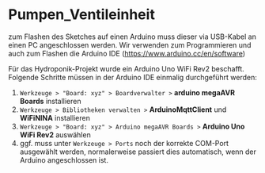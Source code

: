 # Pumpen_Ventileinheit

zum Flashen des Sketches auf einen Arduino muss dieser via USB-Kabel an einen PC angeschlossen werden.
Wir verwenden zum Programmieren und auch zum Flashen die Arduino IDE (https://www.arduino.cc/en/software)

Für das Hydroponik-Projekt wurde ein Arduino Uno WiFi Rev2 beschafft. Folgende Schritte müssen in der Arduino IDE einmalig durchgeführt werden:
1. ```Werkzeuge > "Board: xyz" > Boardverwalter >``` **arduino megaAVR Boards** installieren
2. ```Werkzeuge > Bibliotheken verwalten >``` **ArduinoMqttClient** und **WiFiNINA** installieren
3. ```Werkzeuge > "Board: xyz" > Arduino megaAVR Boards >``` **Arduino Uno WiFi Rev2** auswählen
4. ggf. muss unter ```Werkzeuge > Ports``` noch der korrekte COM-Port ausgewählt werden, normalerweise passiert dies automatisch, wenn der Arduino angeschlossen ist.
